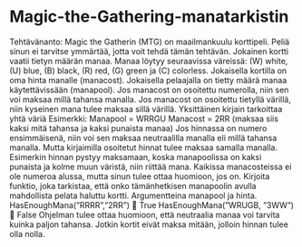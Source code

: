 # Magic-the-Gathering-manatarkistin
Tehtävänanto:
Magic the Gatherin (MTG) on maailmankuulu korttipeli. Peliä sinun ei tarvitse ymmärtää, jotta voit tehdä
tämän tehtävän.
Jokainen kortti vaatii tietyn määrän manaa.
Manaa löytyy seuraavissa väreissä:
(W) white, (U) blue, (B) black, (R) red, (G) green ja (C) colorless.
Jokaisella kortilla on oma hinta manalle (manacost).
Jokaisella pelaajalla on tietty määrä manaa käytettävissään (manapool).
Jos manacost on osoitettu numerolla, niin sen voi maksaa millä tahansa manalla.
Jos manacost on osoitettu tietyllä värillä, niin kyseinen mana tulee maksaa sillä värillä. Yksittäinen kirjain
tarkoittaa yhtä väriä
Esimerkki:
Manapool = WRRGU
Manacost = 2RR (maksaa siis kaksi mitä tahansa ja kaksi punaista manaa)
Jos hinnassa on numero ensimmäisenä, niin voi sen maksaa neutraalilla manalla eli millä tahansa manalla.
Mutta kirjaimilla osoitetut hinnat tulee maksaa samalla manalla. Esimerkin hinnan pystyy maksamaan,
koska manapoolissa on kaksi punaista ja kolme muun väristä, niin riittää mana.
Kaikissa manacosteissa ei ole numeroa alussa, mutta sinun tulee ottaa huomioon, jos on.
Kirjoita funktio, joka tarkistaa, että onko tämänhetkisen manapoolin avulla mahdollista pelata haluttu
kortti. Argumentteina manapool ja hinta.
HasEnoughMana(”RRRR”,”2RR”)  True
HasEnoughMana(”WRUGB, ”3WW”)  False
Ohjelman tulee ottaa huomioon, että neutraalia manaa voi tarvita kuinka paljon tahansa.
Jotkin kortit eivät maksa mitään, jolloin hinnan tulee olla nolla.
